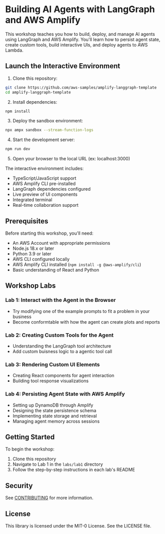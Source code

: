 # Building AI Agents with LangGraph and AWS Amplify

This workshop teaches you how to build, deploy, and manage AI agents using LangGraph and AWS Amplify. You'll learn how to persist agent state, create custom tools, build interactive UIs, and deploy agents to AWS Lambda.

## Launch the Interactive Environment

1. Clone this repository:
```bash
git clone https://github.com/aws-samples/amplify-langgraph-template
cd amplify-langgraph-template
```

2. Install dependencies:
```bash
npm install
```

3. Deploy the sandbox environment:
```bash
npx ampx sandbox --stream-function-logs
```

4. Start the development server:
```bash
npm run dev
```

5. Open your browser to the local URL (ex: localhost:3000)

The interactive environment includes:
- TypeScript/JavaScript support
- AWS Amplify CLI pre-installed
- LangGraph dependencies configured
- Live preview of UI components
- Integrated terminal
- Real-time collaboration support

## Prerequisites

Before starting this workshop, you'll need:

- An AWS Account with appropriate permissions
- Node.js 18.x or later
- Python 3.9 or later
- AWS CLI configured locally
- AWS Amplify CLI installed (`npm install -g @aws-amplify/cli`)
- Basic understanding of React and Python

## Workshop Labs


### Lab 1: Interact with the Agent in the Browser
- Try modifying one of the example prompts to fit a problem in your business
- Become conformtable with how the agent can create plots and reports

### Lab 2: Creating Custom Tools for the Agent
- Understanding the LangGraph tool architecture
- Add custom buisness logic to a agentic tool call

### Lab 3: Rendering Custom UI Elements 
- Creating React components for agent interaction
- Building tool response visualizations

### Lab 4: Persisting Agent State with AWS Amplify
- Setting up DynamoDB through Amplify
- Designing the state persistence schema
- Implementing state storage and retrieval
- Managing agent memory across sessions

## Getting Started

To begin the workshop:

1. Clone this repository
2. Navigate to Lab 1 in the `labs/lab1` directory
3. Follow the step-by-step instructions in each lab's README

## Security

See [CONTRIBUTING](CONTRIBUTING.md#security-issue-notifications) for more information.

## License

This library is licensed under the MIT-0 License. See the LICENSE file.

